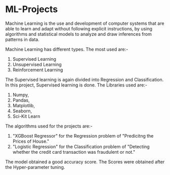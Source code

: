 # ML-Projects

Machine Learning is the use and development of computer systems that are able to learn and adapt without following explicit instructions, by using algorithms and statistical models to analyze and draw inferences from patterns in data.

Machine Learning has different types. The most used are:-
1) Supervised Learning
2) Unsupervised Learning
3) Reinforcement Learning

The Supervised learning is again divided into Regression and Classification.
In this project, Supervised learning is done.
The Libraries used are:-
1) Numpy, 
2) Pandas, 
3) Matplotlib, 
4) Seaborn, 
5) Sci-Kit Learn

The algorithms used for the projects are:-
1) "XGBoost Regressor" for the Regression problem of "Predicitng the Prices of House."
2) "Logistic Regression" for the Classification problem of "Detecting whether the credit card transaction was fraudulent or not."

The model obtained a good accuracy score.
The Scores were obtained after the Hyper-parameter tuning.
